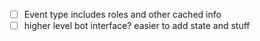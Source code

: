 
- [ ] Event type includes roles and other cached info
- [ ] higher level bot interface? easier to add state and stuff
